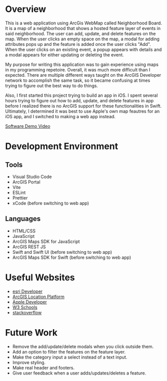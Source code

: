 # Overview

This is a web application using ArcGis WebMap called Neighborhood Board. It is a map of a neighborhood that shows a hosted feature layer of events in said neighborhood. The user can add, update, and delete features on the map. When the user clicks an empty space on the map, a modal for adding attributes pops up and the feature is added once the user clicks "Add". When the user clicks on an existing event, a popup appears with details and a modal appears for either updating or deleting the event.

My purpose for writing this application was to gain experience using maps in my programming repetoire. Overall, it was much more difficult than I expected. There are multiple different ways taught on the ArcGIS Developer network to accomplish the same task, so it became confusing at times trying to figure out the best way to do things. 

Also, I first started this project trying to build an app in iOS. I spent several hours trying to figure out how to add, update, and delete features in app before I realized there is no ArcGIS support for these functionalities in Swift. Ultimately, I determined it was best to use Apple's own map feautres for an iOS app, and I switched to making a web app instead.

[Software Demo Video](http://youtube.link.goes.here)

# Development Environment

## Tools
* Visual Studio Code
* ArcGIS Portal
* Vite
* ESLint
* Prettier
* xCode (before switching to web app)

## Languages
* HTML/CSS
* JavaScript
* ArcGIS Maps SDK for JavaScript
* ArcGIS REST JS
* Swift and Swift UI (before switching to web app)
* ArcGIS Maps SDK for Swift (before switching to web app)

# Useful Websites

* [esri Developer](https://developers.arcgis.com/swift/sample-code/)
* [ArcGIS Location Platform](https://horneddaisy.maps.arcgis.com/home/organization.html#overview)
* [Apple Developer](https://developer.apple.com)
* [W3 Schools](https://www.w3schools.com)
* [stackoverflow](https://stackoverflow.com)

# Future Work

* Remove the add/update/delete modals when you click outside them.
* Add an option to filter the features on the feature layer.
* Make the category input a select instead of a text input.
* Improve styling.
* Make real header and footers.
* Give user feedback when a user adds/updates/deletes a feature.
